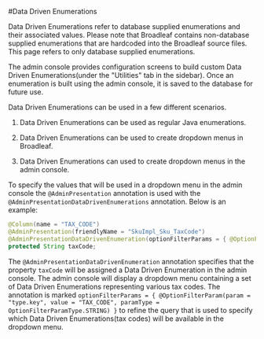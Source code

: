 #Data Driven Enumerations

Data Driven Enumerations refer to database supplied enumerations and their associated values.  Please note that Broadleaf contains non-database supplied enumerations that are hardcoded into the Broadleaf source files.  This page refers to only database supplied enumerations.

The admin console provides configuration screens to build custom Data Driven Enumerations(under the "Utilities" tab in the sidebar).  Once an enumeration is built using the admin console, it is saved to the database for future use.  

Data Driven Enumerations can be used in a few different scenarios.

1.  Data Driven Enumerations can be used as regular Java enumerations.

2.  Data Driven Enumerations can be used to create dropdown menus in Broadleaf.

3.  Data Driven Enumerations can used to create dropdown menus in the admin console.
  
To specify the values that will be used in a dropdown menu in the admin console the `@AdminPresentation` annotation is used with the `@AdminPresentationDataDrivenEnumerations` annotation.  Below is an example:

```java
@Column(name = "TAX_CODE")
@AdminPresentation(friendlyName = "SkuImpl_Sku_TaxCode")
@AdminPresentationDataDrivenEnumeration(optionFilterParams = { @OptionFilterParam(param = "type.key", value = "TAX_CODE", paramType = OptionFilterParamType.STRING) })
protected String taxCode;
```
The `@AdminPresentationDataDrivenEnumeration` annotation specifies that the property `taxCode` will be assigned a Data Driven Enumeration in the admin console.  The admin console will display a dropdown menu containing a set of Data Driven Enumerations representing various tax codes.  The annotation is marked `optionFilterParams = { @OptionFilterParam(param = "type.key", value = "TAX_CODE", paramType = OptionFilterParamType.STRING) }` to refine the query that is used to specify which Data Driven Enumerations(tax codes) will be available in the dropdown menu.

